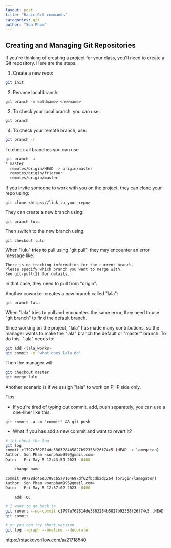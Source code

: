 ```yaml
---
layout: post
title: "Basic Git commands"
categories: git
author: "Son Pham"
---
```


## Creating and Managing Git Repositories

If you're thinking of creating a project for your class, you'll need to create a Git repository. Here are the steps:

1. Create a new repo:
```bash
git init
```

2. Rename local branch:
```
git branch -m <oldname> <newname>
```

3. To check your local branch, you can use:
```
git branch
```

4. To check your remote branch, use:
```bash
git branch -r
```

To check all branches you can use
```bash
git branch -a
* master
  remotes/origin/HEAD -> origin/master
  remotes/origin/frjaraur
  remotes/origin/master
```

If you invite someone to work with you on the project, they can clone your repo using:
```
git clone <https://link_to_your_repo>
```

They can create a new branch using:
```
git branch lulu
```

Then switch to the new branch using:
```
git checkout lulu
```

When "lulu" tries to pull using "git pull", they may encounter an error message like:
```
There is no tracking information for the current branch.
Please specify which branch you want to merge with.
See git-pull(1) for details.
```
In that case, they need to pull from "origin".

Another coworker creates a new branch called "lala":
```
git branch lala
```

When "lala" tries to pull and encounters the same error, they need to use "git branch" to find the default branch.

Since working on the project, "lala" has made many contributions, so the manager wants to make the "lala" branch the default or "master" branch. To do this, "lala" needs to:
```bash
git add <lala_works>
git commit -m "what does lala do"
```

Then the manager will:
```bash
git checkout master
git merge lulu
```
Another scenario is if we assign "lala" to work on PHP side only.

Tips:
- If you're tired of typing out commit, add, push separately, you can use a one-liner like this:
```
git commit -a -m "commit" && git push
```

- What if you has add a new commit and want to revert it?
```bash
# let check the log
git log
commit c1797e762814de3863284b5827b92358f26f74c5 (HEAD -> lamegaton)
Author: Son Pham <sonpham995@gmail.com>
Date:   Fri May 5 12:43:59 2023 -0400

    change name

commit 99728dc46e3798cb5a7164697df62fbcdb2dc264 (origin/lamegaton)
Author: Son Pham <sonpham995@gmail.com>
Date:   Fri May 5 12:37:02 2023 -0400

    add TOC

# I want to go back to 
git revert --no-commit c1797e762814de3863284b5827b92358f26f74c5..HEAD
git commit

# or you can try short version
git log --graph --oneline --decorate
```
https://stackoverflow.com/a/21718540




